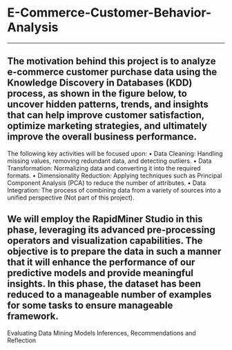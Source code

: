# E-Commerce-Customer-Behavior-Analysis
------------------
The motivation behind this project is to analyze e-commerce customer purchase data using the Knowledge Discovery in Databases (KDD) process, as shown in the figure below, to uncover hidden patterns, trends, and insights that can help improve customer satisfaction, optimize marketing strategies, and ultimately improve the overall business performance. 
--------------------------
The following key activities will be focused upon:
•	Data Cleaning: 
Handling missing values, removing redundant data, and detecting outliers.
•	Data Transformation: 
Normalizing data and converting it into the required formats.
•	Dimensionality Reduction: 
Applying techniques such as Principal Component Analysis (PCA) to reduce the number of attributes.
•	Data Integration: 
The process of combining data from a variety of sources into a unified perspective (Not part of this project).

We will employ the RapidMiner Studio in this phase, leveraging its advanced pre-processing operators and visualization capabilities. The objective is to prepare the data in such a manner that it will enhance the performance of our predictive models and provide meaningful insights. In this phase, the dataset has been reduced to a manageable number of examples for some tasks to ensure manageable framework.
--------------------
Evaluating Data Mining Models
Inferences, Recommendations and Reflection	



 
